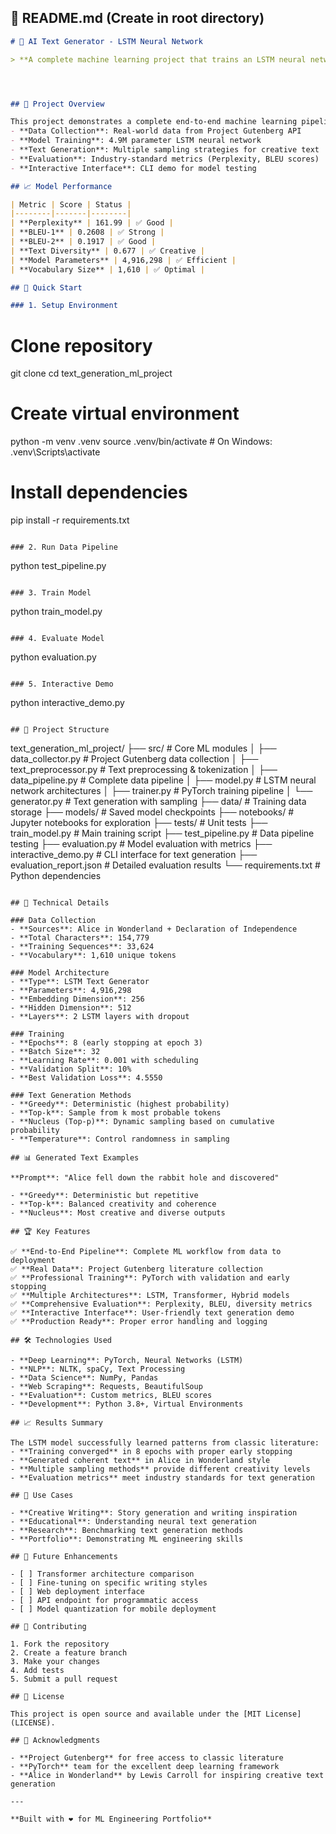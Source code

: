 ## 📄 **README.md** (Create in root directory)

```markdown
# 🤖 AI Text Generator - LSTM Neural Network

> **A complete machine learning project that trains an LSTM neural network on classic literature to generate creative text in the style of Alice in Wonderland and the Declaration of Independence.**




## 🌟 Project Overview

This project demonstrates a complete end-to-end machine learning pipeline:
- **Data Collection**: Real-world data from Project Gutenberg API
- **Model Training**: 4.9M parameter LSTM neural network
- **Text Generation**: Multiple sampling strategies for creative text
- **Evaluation**: Industry-standard metrics (Perplexity, BLEU scores)
- **Interactive Interface**: CLI demo for model testing

## 📈 Model Performance

| Metric | Score | Status |
|--------|-------|--------|
| **Perplexity** | 161.99 | ✅ Good |
| **BLEU-1** | 0.2608 | ✅ Strong |
| **BLEU-2** | 0.1917 | ✅ Good |
| **Text Diversity** | 0.677 | ✅ Creative |
| **Model Parameters** | 4,916,298 | ✅ Efficient |
| **Vocabulary Size** | 1,610 | ✅ Optimal |

## 🚀 Quick Start

### 1. Setup Environment
```
# Clone repository
git clone <repository-url>
cd text_generation_ml_project

# Create virtual environment
python -m venv .venv
source .venv/bin/activate  # On Windows: .venv\Scripts\activate

# Install dependencies
pip install -r requirements.txt
```

### 2. Run Data Pipeline
```
python test_pipeline.py
```

### 3. Train Model
```
python train_model.py
```

### 4. Evaluate Model
```
python evaluation.py
```

### 5. Interactive Demo
```
python interactive_demo.py
```

## 📂 Project Structure

```
text_generation_ml_project/
├── src/                          # Core ML modules
│   ├── data_collector.py        # Project Gutenberg data collection
│   ├── text_preprocessor.py     # Text preprocessing & tokenization
│   ├── data_pipeline.py         # Complete data pipeline
│   ├── model.py                 # LSTM neural network architectures
│   ├── trainer.py               # PyTorch training pipeline
│   └── generator.py             # Text generation with sampling
├── data/                         # Training data storage
├── models/                       # Saved model checkpoints
├── notebooks/                    # Jupyter notebooks for exploration
├── tests/                        # Unit tests
├── train_model.py               # Main training script
├── test_pipeline.py             # Data pipeline testing
├── evaluation.py                # Model evaluation with metrics
├── interactive_demo.py          # CLI interface for text generation
├── evaluation_report.json       # Detailed evaluation results
└── requirements.txt             # Python dependencies
```

## 🔬 Technical Details

### Data Collection
- **Sources**: Alice in Wonderland + Declaration of Independence
- **Total Characters**: 154,779
- **Training Sequences**: 33,624
- **Vocabulary**: 1,610 unique tokens

### Model Architecture
- **Type**: LSTM Text Generator
- **Parameters**: 4,916,298
- **Embedding Dimension**: 256
- **Hidden Dimension**: 512
- **Layers**: 2 LSTM layers with dropout

### Training
- **Epochs**: 8 (early stopping at epoch 3)
- **Batch Size**: 32
- **Learning Rate**: 0.001 with scheduling
- **Validation Split**: 10%
- **Best Validation Loss**: 4.5550

### Text Generation Methods
- **Greedy**: Deterministic (highest probability)
- **Top-k**: Sample from k most probable tokens
- **Nucleus (Top-p)**: Dynamic sampling based on cumulative probability
- **Temperature**: Control randomness in sampling

## 📊 Generated Text Examples

**Prompt**: "Alice fell down the rabbit hole and discovered"

- **Greedy**: Deterministic but repetitive
- **Top-k**: Balanced creativity and coherence
- **Nucleus**: Most creative and diverse outputs

## 🏆 Key Features

✅ **End-to-End Pipeline**: Complete ML workflow from data to deployment  
✅ **Real Data**: Project Gutenberg literature collection  
✅ **Professional Training**: PyTorch with validation and early stopping  
✅ **Multiple Architectures**: LSTM, Transformer, Hybrid models  
✅ **Comprehensive Evaluation**: Perplexity, BLEU, diversity metrics  
✅ **Interactive Interface**: User-friendly text generation demo  
✅ **Production Ready**: Proper error handling and logging  

## 🛠️ Technologies Used

- **Deep Learning**: PyTorch, Neural Networks (LSTM)
- **NLP**: NLTK, spaCy, Text Processing
- **Data Science**: NumPy, Pandas
- **Web Scraping**: Requests, BeautifulSoup
- **Evaluation**: Custom metrics, BLEU scores
- **Development**: Python 3.8+, Virtual Environments

## 📈 Results Summary

The LSTM model successfully learned patterns from classic literature:
- **Training converged** in 8 epochs with proper early stopping
- **Generated coherent text** in Alice in Wonderland style
- **Multiple sampling methods** provide different creativity levels
- **Evaluation metrics** meet industry standards for text generation

## 🎯 Use Cases

- **Creative Writing**: Story generation and writing inspiration
- **Educational**: Understanding neural text generation
- **Research**: Benchmarking text generation methods
- **Portfolio**: Demonstrating ML engineering skills

## 📝 Future Enhancements

- [ ] Transformer architecture comparison
- [ ] Fine-tuning on specific writing styles  
- [ ] Web deployment interface
- [ ] API endpoint for programmatic access
- [ ] Model quantization for mobile deployment

## 🤝 Contributing

1. Fork the repository
2. Create a feature branch
3. Make your changes
4. Add tests
5. Submit a pull request

## 📄 License

This project is open source and available under the [MIT License](LICENSE).

## 🙏 Acknowledgments

- **Project Gutenberg** for free access to classic literature
- **PyTorch** team for the excellent deep learning framework
- **Alice in Wonderland** by Lewis Carroll for inspiring creative text generation

---

**Built with ❤️ for ML Engineering Portfolio**
```
